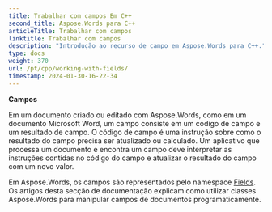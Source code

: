 ```yaml
---
title: Trabalhar com campos Em C++
second_title: Aspose.Words para C++
articleTitle: Trabalhar com campos
linktitle: Trabalhar com campos
description: "Introdução ao recurso de campo em Aspose.Words para C++."
type: docs
weight: 370
url: /pt/cpp/working-with-fields/
timestamp: 2024-01-30-16-22-34
---
```


**Campos**

Em um documento criado ou editado com Aspose.Words, como em um documento Microsoft Word, um campo consiste em um código de campo e um resultado de campo. O código de campo é uma instrução sobre como o resultado do campo precisa ser atualizado ou calculado. Um aplicativo que processa um documento e encontra um campo deve interpretar as instruções contidas no código do campo e atualizar o resultado do campo com um novo valor.

Em Aspose.Words, os campos são representados pelo namespace [Fields](https://reference.aspose.com/words/cpp/aspose.words.fields/). Os artigos desta secção de documentação explicam como utilizar classes Aspose.Words para manipular campos de documentos programaticamente.
